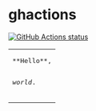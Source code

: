 # ghactions

<a href="https://github.com/dtcookie/ghactions"><img alt="GitHub Actions status" src="https://github.com/dtcookie/ghactions/workflows/Tests/badge.svg"></a>

<table><tr><td>
<pre>
**Hello**,

_world_.
</pre>
</td></tr></table>
